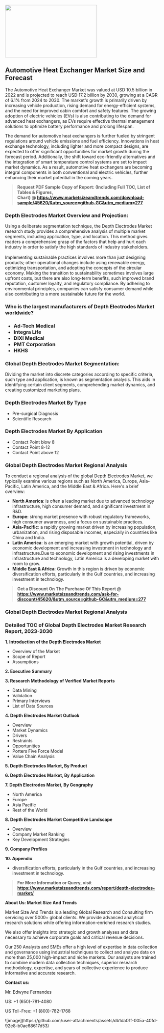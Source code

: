 <p><img class="alignnone size-medium wp-image-20088" src="https://ffe5etoiles.com/wp-content/uploads/2024/12/MST1-300x171.png" alt="" width="300" height="171" /></p><h2>Automotive Heat Exchanger Market Size and Forecast</h2><p>The Automotive Heat Exchanger Market was valued at USD 10.5 billion in 2022 and is projected to reach USD 17.2 billion by 2030, growing at a CAGR of 6.1% from 2024 to 2030. The market's growth is primarily driven by increasing vehicle production, rising demand for energy-efficient systems, and the need for improved cabin comfort and safety features. The growing adoption of electric vehicles (EVs) is also contributing to the demand for advanced heat exchangers, as EVs require effective thermal management solutions to optimize battery performance and prolong lifespan.</p><p>The demand for automotive heat exchangers is further fueled by stringent regulations around vehicle emissions and fuel efficiency. Innovations in heat exchange technology, including lighter and more compact designs, are expected to offer significant opportunities for market growth during the forecast period. Additionally, the shift toward eco-friendly alternatives and the integration of smart temperature control systems are set to impact market dynamics. As a result, automotive heat exchangers are becoming integral components in both conventional and electric vehicles, further enhancing their market potential in the coming years.</p></p><blockquote id="" class=""><strong>Request PDF Sample Copy of Report: (Including Full TOC, List of Tables &amp; Figures, Chart)&nbsp;@&nbsp;<strong><a href="https://www.marketsizeandtrends.com/download-sample/45620/&utm_source=github-GC&utm_medium=277" target="_blank">https://www.marketsizeandtrends.com/download-sample/45620/&utm_source=github-GC&utm_medium=277</a></strong></strong></blockquote><h3 id="" class="">Depth Electrodes Market&nbsp;Overview and Projection:</h3><p id="" class="">Using a deliberate segmentation technique, the Depth Electrodes Market research study provides a comprehensive analysis of multiple market segments, including application, type, and location. This method gives readers a comprehensive grasp of the factors that help and hurt each industry in order to satisfy the high standards of industry stakeholders. <br /> <br />Implementing sustainable practices involves more than just designing products; other operational changes include using renewable energy, optimizing transportation, and adopting the concepts of the circular economy. Making the transition to sustainability sometimes involves large upfront costs, but there are also long-term benefits, such improved brand reputation, customer loyalty, and regulatory compliance. By adhering to environmental principles, companies can satisfy consumer demand while also contributing to a more sustainable future for the world.</p><h3 id="" class="">Who is the largest manufacturers of&nbsp;Depth Electrodes Market worldwide?</h3><h3 class=""><p><ul><li>Ad-Tech Medical </li><li> Integra Life </li><li> DIXI Medical </li><li> PMT Corporation </li><li> HKHS</li></ul></p></h3><h3 id="" class="">Global&nbsp;Depth Electrodes Market Segmentation:</h3><p id="" class="">Dividing the market into discrete categories according to specific criteria, such type and application, is known as segmentation analysis. This aids in identifying certain client segments, comprehending market dynamics, and creating customized marketing plans.</p><h3 id="" class="">Depth Electrodes Market&nbsp;By Type</h3><p><p><ul><li>Pre-surgical Diagnosis</li><li> Scientific Research</p></li></ul></p></p><h3 id="" class="">Depth Electrodes Market&nbsp;By Application</h3><p class=""><p><ul><li>Contact Point blow 8</li><li> Contact Point 8-12</li><li> Contact Point above 12</li></ul></p></p><h3 id="" class="">Global Depth Electrodes Market Regional Analysis</h3><p id="" class="">To conduct a regional analysis of the global Depth Electrodes Market, we typically examine various regions such as North America, Europe, Asia-Pacific, Latin America, and the Middle East &amp; Africa. Here's a brief overview:</p><ul><li><strong>North America</strong>: is often a leading market due to advanced technology infrastructure, high consumer demand, and significant investment in R&amp;D.</li><li><strong>Europe</strong>: strong market presence with robust regulatory frameworks, high consumer awareness, and a focus on sustainable practices.</li><li><strong>Asia-Pacific</strong>: a rapidly growing market driven by increasing population, urbanization, and rising disposable incomes, especially in countries like China and India.</li><li><strong>Latin America</strong>: is an emerging market with growth potential, driven by economic development and increasing investment in technology and infrastructure.Due to economic development and rising investments in infrastructure and technology, Latin America is a developing market with room to grow.</li><li><strong>Middle East &amp; Africa</strong>: Growth in this region is driven by economic diversification efforts, particularly in the Gulf countries, and increasing investment in technology.</li></ul><blockquote id="" class=""><strong>Get a Discount On The Purchase Of This Report @ <strong><a href="https://www.marketsizeandtrends.com/ask-for-discount/45620/&utm_source=github-GC&utm_medium=277" target="_blank">https://www.marketsizeandtrends.com/ask-for-discount/45620/&utm_source=github-GC&utm_medium=277</a></strong></strong></blockquote><h3 id="" class="">Global Depth Electrodes Market Regional Analysis</h3><h3 id="" class="">Detailed TOC of Global Depth Electrodes Market Research Report, 2023-2030</h3><p id="" class=""><strong>1. Introduction of the Depth Electrodes Market</strong></p><ul><li>Overview of the Market</li><li>Scope of Report</li><li>Assumptions</li></ul><p id="" class=""><strong>2. Executive Summary</strong></p><p id="" class=""><strong>3. Research Methodology of Verified Market Reports</strong></p><ul><li>Data Mining</li><li>Validation</li><li>Primary Interviews</li><li>List of Data Sources</li></ul><p id="" class=""><strong>4. Depth Electrodes Market Outlook</strong></p><ul><li>Overview</li><li>Market Dynamics</li><li>Drivers</li><li>Restraints</li><li>Opportunities</li><li>Porters Five Force Model</li><li>Value Chain Analysis</li></ul><p id="" class=""><strong>5. Depth Electrodes Market, By Product</strong></p><p id="" class=""><strong>6. Depth Electrodes Market, By Application</strong></p><p id="" class=""><strong>7. Depth Electrodes Market, By Geography</strong></p><ul><li>North America</li><li>Europe</li><li>Asia Pacific</li><li>Rest of the World</li></ul><p id="" class=""><strong>8. Depth Electrodes Market Competitive Landscape</strong></p><ul><li>Overview</li><li>Company Market Ranking</li><li>Key Development Strategies</li></ul><p id="" class=""><strong>9. Company Profiles</strong></p><p id="" class=""><strong>10. Appendix</strong></p><ul><li>diversification efforts, particularly in the Gulf countries, and increasing investment in technology.</li></ul><blockquote id="" class=""><strong>For More Information or Query, visit <strong><strong><a href="https://www.marketsizeandtrends.com/report/depth-electrodes-market/" target="_blank">https://www.marketsizeandtrends.com/report/depth-electrodes-market/</a></strong></strong></strong></blockquote><p id="" class=""><strong>About Us: Market Size And Trends</strong></p><p id="" class="">Market Size And Trends is a leading Global Research and Consulting firm servicing over 5000+ global clients. We provide advanced analytical research solutions while offering information-enriched research studies.</p><p id="" class="">We also offer insights into strategic and growth analyses and data necessary to achieve corporate goals and critical revenue decisions.</p><p id="" class="">Our 250 Analysts and SMEs offer a high level of expertise in data collection and governance using industrial techniques to collect and analyze data on more than 25,000 high-impact and niche markets. Our analysts are trained to combine modern data collection techniques, superior research methodology, expertise, and years of collective experience to produce informative and accurate research.</p><p id="" class=""><strong>Contact us:</strong></p><p id="" class="">Mr. Edwyne Fernandes</p><p id="" class="">US: +1 (650)-781-4080</p><p id="" class="">US Toll-Free: +1 (800)-782-1768</p>
![image](https://github.com/user-attachments/assets/db1da01f-005a-40fd-92e8-b0ae68617d53)
